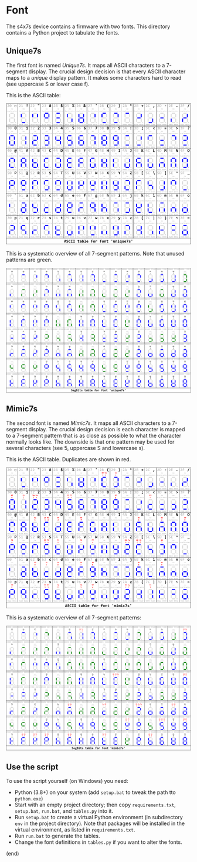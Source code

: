 # Font

The s4x7s device contains a firmware with two fonts.
This directory contains a Python project to tabulate the fonts.


## Unique7s
The first font is named _Unique7s_. 
It maps all ASCII characters to a 7-segment display. 
The crucial design decision is that every ASCII character maps to a _unique_ display pattern. 
It makes some characters hard to read (see uppercase S or lower case f).
  
This is the ASCII table:
  
![ASCII table](unique7s_ascii.png)
  
This is a systematic overview of all 7-segment patterns.
Note that unused patterns are green.

![SegBits table](unique7s_segbits.png)


## Mimic7s

The second font is named _Mimic7s_. 
It maps all ASCII characters to a 7-segment display. 
The crucial design decision is each character is mapped to a 7-segment pattern that is as close as possible to what the character normally looks like. 
The downside is that one pattern may be used for several characters (see 5, uppercase S and lowercase s).

This is the ASCII table. Duplicates are shown in red.
  
![ASCII table](mimic7s_ascii.png)
  
This is a systematic overview of all 7-segment patterns:

![SegBits table](mimic7s_segbits.png)

  
## Use the script
To use the script yourself (on Windows) you need:

- Python (3.8+) on your system (add `setup.bat` to tweak the path tto `python.exe`)
- Start with an empty project directory; then copy `requirements.txt`, `setup.bat`, `run.bat`, and `tables.py` into it.
- Run `setup.bat` to create a virtual Python environment (in subdirectory `env` in the project directory). 
  Note that packages will be installed in the virtual environment, as listed in `requirements.txt`.
- Run `run.bat` to generate the tables.
- Change the font definitions in `tables.py` if you want to alter the fonts.

(end)
